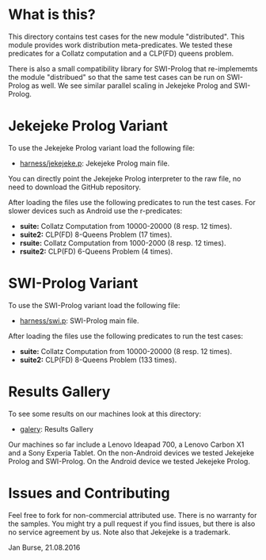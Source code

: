 # What is this?

This directory contains test cases for the new module "distributed".
This module provides work distribution meta-predicates. We tested these
predicates for a Collatz computation and a CLP(FD) queens problem.

There is also a small compatibility library for SWI-Prolog that
re-implememts the module "distribued" so that the same test
cases can be run on SWI-Prolog as well. We see similar parallel
scaling in Jekejeke Prolog and SWI-Prolog.

# Jekejeke Prolog Variant

To use the Jekejeke Prolog variant load the following file:
- [harness/jekejeke.p](http://github.com/jburse/jekejeke-samples/blob/master/jekrun/benchdist/harness/jekejeke.p):
  Jekejeke Prolog main file.

You can directly point the Jekejeke Prolog interpreter to the raw file,
no need to download the GitHub repository.

After loading the files use the following predicates to run the test
cases. For slower devices such as Android use the r-predicates:
- **suite:** Collatz Computation from 10000-20000 (8 resp. 12 times).
- **suite2:** CLP(FD) 8-Queens Problem (17 times).
- **rsuite:** Collatz Computation from 1000-2000 (8 resp. 12 times).
- **rsuite2:** CLP(FD) 6-Queens Problem (4 times).

# SWI-Prolog Variant

To use the SWI-Prolog variant load the following file:
- [harness/swi.p](http://github.com/jburse/jekejeke-samples/blob/master/jekrun/benchdist/harness/swi.p):
  SWI-Prolog main file.

After loading the files use the following predicates to run
the test cases:
- **suite:** Collatz Computation from 10000-20000 (8 resp. 12 times).
- **suite2:** CLP(FD) 8-Queens Problem (133 times).

# Results Gallery

To see some results on our machines look at this directory:
- [galery](http://github.com/jburse/jekejeke-samples/blob/master/jekrun/benchdist/galery):
  Results Gallery

Our machines so far include a Lenovo Ideapad 700, a Lenovo Carbon X1
and a Sony Experia Tablet. On the non-Android devices we tested Jekejeke
Prolog and SWI-Prolog. On the Android device we tested Jekejeke Prolog.

# Issues and Contributing

Feel free to fork for non-commercial attributed use. There
is no warranty for the samples. You might try a pull
request if you find issues, but there is also no service
agreement by us. Note also that Jekejeke is a trademark.

Jan Burse, 21.08.2016